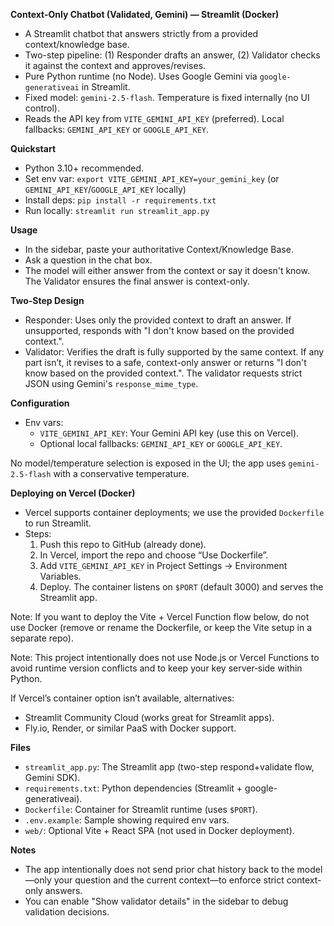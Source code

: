 **Context-Only Chatbot (Validated, Gemini) — Streamlit (Docker)**

- A Streamlit chatbot that answers strictly from a provided context/knowledge base.
- Two-step pipeline: (1) Responder drafts an answer, (2) Validator checks it against the context and approves/revises.
- Pure Python runtime (no Node). Uses Google Gemini via `google-generativeai` in Streamlit.
- Fixed model: `gemini-2.5-flash`. Temperature is fixed internally (no UI control).
- Reads the API key from `VITE_GEMINI_API_KEY` (preferred). Local fallbacks: `GEMINI_API_KEY` or `GOOGLE_API_KEY`.

**Quickstart**
- Python 3.10+ recommended.
- Set env var: `export VITE_GEMINI_API_KEY=your_gemini_key` (or `GEMINI_API_KEY`/`GOOGLE_API_KEY` locally)
- Install deps: `pip install -r requirements.txt`
- Run locally: `streamlit run streamlit_app.py`

**Usage**
- In the sidebar, paste your authoritative Context/Knowledge Base.
- Ask a question in the chat box.
- The model will either answer from the context or say it doesn't know. The Validator ensures the final answer is context-only.

**Two-Step Design**
- Responder: Uses only the provided context to draft an answer. If unsupported, responds with "I don't know based on the provided context.".
- Validator: Verifies the draft is fully supported by the same context. If any part isn’t, it revises to a safe, context-only answer or returns "I don't know based on the provided context.". The validator requests strict JSON using Gemini's `response_mime_type`.

**Configuration**
- Env vars:
  - `VITE_GEMINI_API_KEY`: Your Gemini API key (use this on Vercel).
  - Optional local fallbacks: `GEMINI_API_KEY` or `GOOGLE_API_KEY`.
  
No model/temperature selection is exposed in the UI; the app uses `gemini-2.5-flash` with a conservative temperature.

**Deploying on Vercel (Docker)**
- Vercel supports container deployments; we use the provided `Dockerfile` to run Streamlit.
- Steps:
  1. Push this repo to GitHub (already done).
  2. In Vercel, import the repo and choose “Use Dockerfile”.
  3. Add `VITE_GEMINI_API_KEY` in Project Settings → Environment Variables.
  4. Deploy. The container listens on `$PORT` (default 3000) and serves the Streamlit app.

Note: If you want to deploy the Vite + Vercel Function flow below, do not use Docker (remove or rename the Dockerfile, or keep the Vite setup in a separate repo).

Note: This project intentionally does not use Node.js or Vercel Functions to avoid runtime version conflicts and to keep your key server‑side within Python.

If Vercel’s container option isn’t available, alternatives:
- Streamlit Community Cloud (works great for Streamlit apps).
- Fly.io, Render, or similar PaaS with Docker support.

**Files**
- `streamlit_app.py`: The Streamlit app (two-step respond+validate flow, Gemini SDK).
- `requirements.txt`: Python dependencies (Streamlit + google-generativeai).
- `Dockerfile`: Container for Streamlit runtime (uses `$PORT`).
- `.env.example`: Sample showing required env vars.
- `web/`: Optional Vite + React SPA (not used in Docker deployment).

**Notes**
- The app intentionally does not send prior chat history back to the model—only your question and the current context—to enforce strict context-only answers.
- You can enable "Show validator details" in the sidebar to debug validation decisions.
